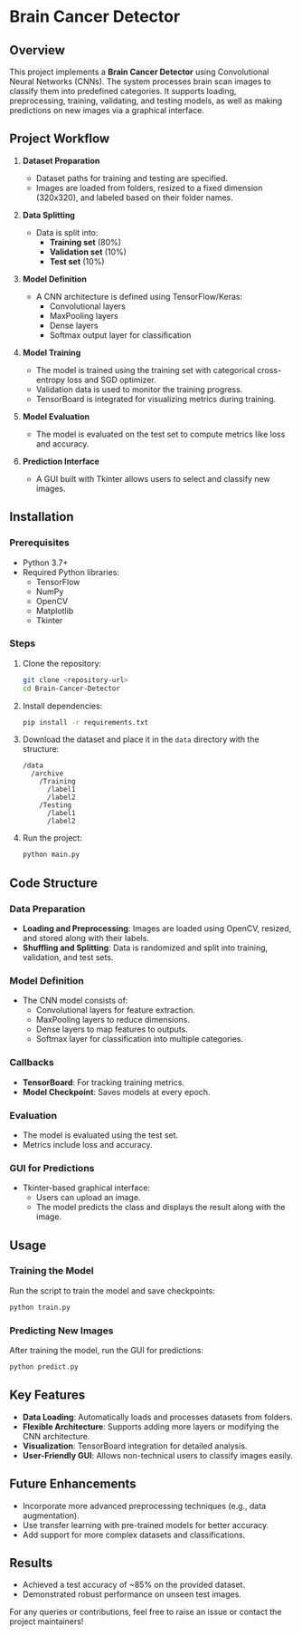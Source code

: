 # Brain Cancer Detector

## Overview
This project implements a **Brain Cancer Detector** using Convolutional Neural Networks (CNNs). The system processes brain scan images to classify them into predefined categories. It supports loading, preprocessing, training, validating, and testing models, as well as making predictions on new images via a graphical interface.

## Project Workflow

1. **Dataset Preparation**
    - Dataset paths for training and testing are specified.
    - Images are loaded from folders, resized to a fixed dimension (320x320), and labeled based on their folder names.

2. **Data Splitting**
    - Data is split into:
      - **Training set** (80%)
      - **Validation set** (10%)
      - **Test set** (10%)

3. **Model Definition**
    - A CNN architecture is defined using TensorFlow/Keras:
        - Convolutional layers
        - MaxPooling layers
        - Dense layers
        - Softmax output layer for classification

4. **Model Training**
    - The model is trained using the training set with categorical cross-entropy loss and SGD optimizer.
    - Validation data is used to monitor the training progress.
    - TensorBoard is integrated for visualizing metrics during training.

5. **Model Evaluation**
    - The model is evaluated on the test set to compute metrics like loss and accuracy.

6. **Prediction Interface**
    - A GUI built with Tkinter allows users to select and classify new images.

## Installation

### Prerequisites
- Python 3.7+
- Required Python libraries:
    - TensorFlow
    - NumPy
    - OpenCV
    - Matplotlib
    - Tkinter

### Steps
1. Clone the repository:
    ```bash
    git clone <repository-url>
    cd Brain-Cancer-Detector
    ```
2. Install dependencies:
    ```bash
    pip install -r requirements.txt
    ```
3. Download the dataset and place it in the `data` directory with the structure:
    ```
    /data
      /archive
        /Training
          /label1
          /label2
        /Testing
          /label1
          /label2
    ```
4. Run the project:

    ```bash
    python main.py
    ```

## Code Structure

### Data Preparation
- **Loading and Preprocessing**: Images are loaded using OpenCV, resized, and stored along with their labels.
- **Shuffling and Splitting**: Data is randomized and split into training, validation, and test sets.

### Model Definition
- The CNN model consists of:
    - Convolutional layers for feature extraction.
    - MaxPooling layers to reduce dimensions.
    - Dense layers to map features to outputs.
    - Softmax layer for classification into multiple categories.

### Callbacks
- **TensorBoard**: For tracking training metrics.
- **Model Checkpoint**: Saves models at every epoch.

### Evaluation
- The model is evaluated using the test set.
- Metrics include loss and accuracy.

### GUI for Predictions
- Tkinter-based graphical interface:
    - Users can upload an image.
    - The model predicts the class and displays the result along with the image.

## Usage
### Training the Model
Run the script to train the model and save checkpoints:

```bash
python train.py
```

### Predicting New Images

After training the model, run the GUI for predictions:
```bash
python predict.py
```

## Key Features
- **Data Loading**: Automatically loads and processes datasets from folders.
- **Flexible Architecture**: Supports adding more layers or modifying the CNN architecture.
- **Visualization**: TensorBoard integration for detailed analysis.
- **User-Friendly GUI**: Allows non-technical users to classify images easily.

## Future Enhancements
- Incorporate more advanced preprocessing techniques (e.g., data augmentation).
- Use transfer learning with pre-trained models for better accuracy.
- Add support for more complex datasets and classifications.

## Results
- Achieved a test accuracy of ~85% on the provided dataset.
- Demonstrated robust performance on unseen test images.


For any queries or contributions, feel free to raise an issue or contact the project maintainers!

